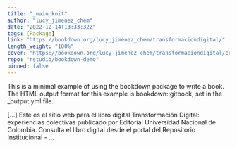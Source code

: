 ```yaml
---
title: "_main.knit"
author: "lucy_jimenez_chem"
date: "2022-12-14T13:33:32Z"
tags: [Package]
link: "https://bookdown.org/lucy_jimenez_chem/transformaciondigital/"
length_weight: "100%"
cover: "https://bookdown.org/lucy_jimenez_chem/transformaciondigital/cover_td.jpeg"
repo: "rstudio/bookdown-demo"
pinned: false
---
```


<p>This is a minimal example of using the bookdown package to write a book.
The HTML output format for this example is bookdown::gitbook,
set in the _output.yml file.</p> [...] Este es el sitio web para el libro digital Transformación Digital: experiencias colectivas publicado por Editorial Universidad Nacional de Colombia. Consulta el libro digital desde el portal del Repositorio Institucional - ...
